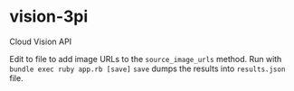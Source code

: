 # vision-3pi
Cloud Vision API

Edit to file to add image URLs to the `source_image_urls` method.
Run with `bundle exec ruby app.rb [save]`
`save` dumps the results into `results.json` file.
